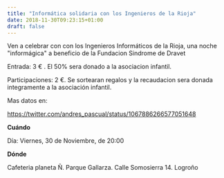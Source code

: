 ```yaml
---
title: "Informática solidaria con los Ingenieros de la Rioja"
date: 2018-11-30T09:23:15+01:00
draft: false
---
```

Ven a celebrar con con los Ingenieros Informáticos de la Rioja, una noche "informágica" a beneficio de la Fundacion Sindrome de Dravet
<!--more-->
Entrada: 3 € . El 50% sera donado a la asociacion infantil.

Participaciones: 2 €. Se sortearan regalos y la recaudacion sera donada integramente a la asociación infantil.

Mas datos en:

https://twitter.com/andres_pascual/status/1067886266577051648

__Cuándo__

Día: Viernes, 30 de Noviembre, de 20:00

__Dónde__

Cafeteria planeta Ñ. Parque Gallarza. Calle Somosierra 14. Logroño




